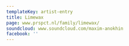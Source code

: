 ```yaml
---
templateKey: artist-entry
title: Limewax
page: www.prspct.nl/family/limewax/
soundcloud: www.soundcloud.com/maxim-anokhin
facebook: ''
---
```


